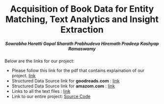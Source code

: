 <center> <h1>Acquisition of Book Data for Entity Matching, Text Analytics and Insight Extraction </h1>
</center>
<h5><center> Sowrabha Horatti Gopal   Sharath Prabhudeva Hiremath  Pradeep Kashyap Ramaswamy</center> </h5>

<p> Below are the links for our project:
<ul> <li> Please follow this link for the pdf that contains explaination of our project. <a href="https://drive.google.com/file/d/0Bx-KXdV8HgwPdUZMd2o3ckdJZEE/view?usp=sharing"> link </a> </li>
<li> Structured Data Source link for <b>goodreads.com</b> : <a href="https://github.com/pradeep0605/CS838-Data-Science/blob/master/goodreads_crawl/goodreads.json"> link </a> </li>

<li> Structured Data Source link for <b>amazom.com</b> : <a href="https://github.com/pradeep0605/CS838-Data-Science/blob/master/amazon_crawl/amazon_final.json"> link </a> </li>

<li> Links to all the text files :  <a href="https://github.com/pradeep0605/CS838-Data-Science/tree/master/articles/article_textfiles"> link </a> </li>

<li> Link to our entire project: <a href="https://github.com/pradeep0605/CS838-Data-Science"> Source Code</a></li>
</ul>

